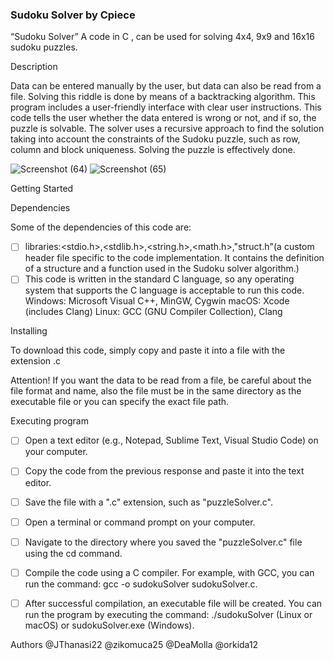 ### Sudoku Solver by Cpiece

“Sudoku Solver”
A code in C , can be used for solving 4x4, 9x9 and 16x16 sudoku puzzles.

Description

Data can be entered manually by the user, but data can also be read from a file. Solving this riddle is done by means of a backtracking algorithm. This program includes a user-friendly interface with clear user instructions. This code tells the user whether the data entered is wrong or not, and if so, the puzzle is solvable. The solver uses a recursive approach to find the solution taking into account the constraints of the Sudoku puzzle, such as row, column and block uniqueness. Solving the puzzle is effectively done.

![Screenshot (64)](https://github.com/zikomuca25/Sudoku-Solver-testing/assets/128810179/ecb5b7d6-788f-42d8-9688-048f59c740d8)
![Screenshot (65)](https://github.com/zikomuca25/Sudoku-Solver-testing/assets/128810179/349373b9-533d-44c2-9b04-db4db8ef17ab)



Getting Started

Dependencies

Some of the dependencies of this code are:
- [ ] libraries:<stdio.h>,<stdlib.h>,<string.h>,<math.h>,"struct.h"(a custom header file specific to the code implementation. It contains the definition of a structure and a function used in the Sudoku solver algorithm.)
- [ ] This code is written in the standard C language, so any operating system that supports the C language is acceptable to run this code. Windows: Microsoft Visual C++, MinGW, Cygwin macOS: Xcode (includes Clang)
          Linux: GCC (GNU Compiler Collection), Clang

Installing

To download this code, simply copy and paste it into a file with the extension .c

Attention! If you want the data to be read from a file, be careful about the file format and name, also the file must be in the same directory as the executable file or you can specify the exact file path.


Executing program

- [ ] Open a text editor (e.g., Notepad, Sublime Text, Visual Studio Code) on your computer.
- [ ] Copy the code from the previous response and paste it into the text editor.
- [ ] Save the file with a ".c" extension, such as "puzzleSolver.c".
- [ ] Open a terminal or command prompt on your computer.
- [ ] Navigate to the directory where you saved the "puzzleSolver.c" file using the cd command.
- [ ] Compile the code using a C compiler. For example, with GCC, you can run the command: gcc -o sudokuSolver sudokuSolver.c.
- [ ] After successful compilation, an executable file will be created. You can run the program by executing the command: ./sudokuSolver (Linux or macOS) or sudokuSolver.exe (Windows).


Authors
@JThanasi22
@zikomuca25
@DeaMolla
@orkida12
